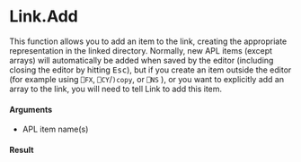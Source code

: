 # Link.Add
This function allows you to add an item to the link, creating the appropriate representation in the linked directory. Normally, new APL items (except arrays) will automatically be added when saved by the editor (including closing the editor by hitting <kbd>Esc</kbd>), but if you create an item outside the editor (for example using `⎕FX`, `⎕CY`/`)copy`, or `⎕NS` ), or you want to explicitly add an array to the link, you will need to tell Link to add this item.

#### Arguments

- APL item name(s)

#### Result